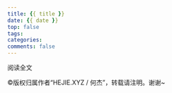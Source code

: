```yaml
---
title: {{ title }}
date: {{ date }}
top: false
tags:
categories: 
comments: false
---
```


阅读全文

<!-- more -->

©版权归属作者“HEJIE.XYZ / 何杰”，转载请注明。谢谢~
